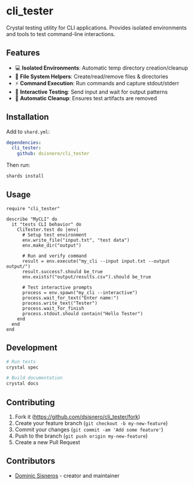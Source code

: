 # cli_tester

Crystal testing utility for CLI applications. Provides isolated environments and tools to test command-line interactions.

## Features
- 💻 **Isolated Environments**: Automatic temp directory creation/cleanup
- 📂 **File System Helpers**: Create/read/remove files & directories
- ⚡ **Command Execution**: Run commands and capture stdout/stderr
- 🤖 **Interactive Testing**: Send input and wait for output patterns
- 🧹 **Automatic Cleanup**: Ensures test artifacts are removed

## Installation

Add to `shard.yml`:
```yaml
dependencies:
  cli_tester:
    github: dsisnero/cli_tester
```

Then run:
```bash
shards install
```

## Usage

```crystal
require "cli_tester"

describe "MyCLI" do
  it "tests CLI behavior" do
    CliTester.test do |env|
      # Setup test environment
      env.write_file("input.txt", "test data")
      env.make_dir("output")

      # Run and verify command
      result = env.execute("my_cli --input input.txt --output output/")
      result.success?.should be_true
      env.exists?("output/results.csv").should be_true

      # Test interactive prompts
      process = env.spawn("my_cli --interactive")
      process.wait_for_text("Enter name:")
      process.write_text("Tester")
      process.wait_for_finish
      process.stdout.should contain("Hello Tester")
    end
  end
end
```

## Development
```bash
# Run tests
crystal spec

# Build documentation
crystal docs
```

## Contributing

1. Fork it (<https://github.com/dsisnero/cli_tester/fork>)
2. Create your feature branch (`git checkout -b my-new-feature`)
3. Commit your changes (`git commit -am 'Add some feature'`)
4. Push to the branch (`git push origin my-new-feature`)
5. Create a new Pull Request

## Contributors

- [Dominic Sisneros](https://github.com/dsisnero) - creator and maintainer
